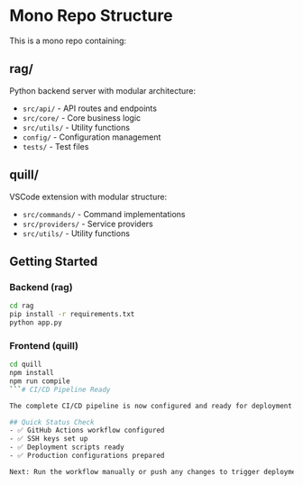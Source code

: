 # Mono Repo Structure

This is a mono repo containing:

## rag/
Python backend server with modular architecture:
- `src/api/` - API routes and endpoints
- `src/core/` - Core business logic
- `src/utils/` - Utility functions
- `config/` - Configuration management
- `tests/` - Test files

## quill/
VSCode extension with modular structure:
- `src/commands/` - Command implementations
- `src/providers/` - Service providers
- `src/utils/` - Utility functions

## Getting Started

### Backend (rag)
```bash
cd rag
pip install -r requirements.txt
python app.py
```

### Frontend (quill)
```bash
cd quill
npm install
npm run compile
```# CI/CD Pipeline Ready

The complete CI/CD pipeline is now configured and ready for deployment.

## Quick Status Check
- ✅ GitHub Actions workflow configured
- ✅ SSH keys set up
- ✅ Deployment scripts ready
- ✅ Production configurations prepared

Next: Run the workflow manually or push any changes to trigger deployment.
